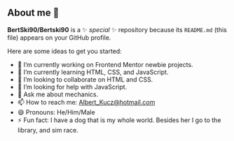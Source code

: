 ## About me 👋


**BertSki90/Bertski90** is a ✨ _special_ ✨ repository because its `README.md` (this file) appears on your GitHub profile.

Here are some ideas to get you started:

- 🔭 I’m currently working on Frontend Mentor newbie projects.
- 🌱 I’m currently learning HTML, CSS, and JavaScript.
- 👯 I’m looking to collaborate on HTML and CSS.
- 🤔 I’m looking for help with JavaScript.
- 💬 Ask me about mechanics.
- 📫 How to reach me: Albert_Kucz@hotmail.com
- 😄 Pronouns: He/Him/Male
- ⚡ Fun fact: I have a dog that is my whole world. Besides her I go to the library, and sim race.

